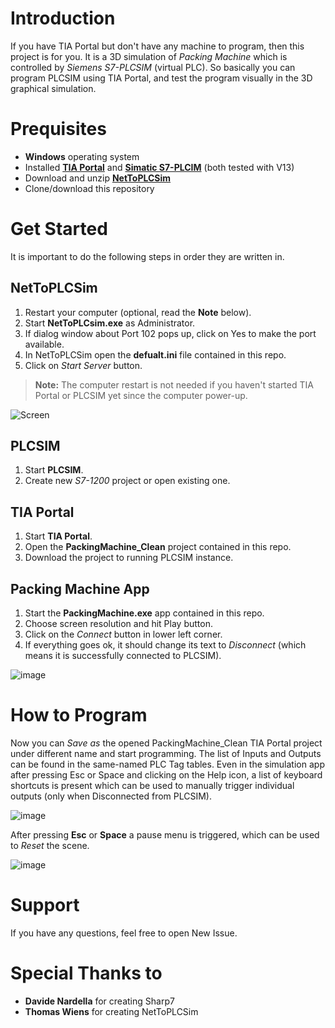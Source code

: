 # Introduction
If you have TIA Portal but don't have any machine to program, then this project is for you. It is a 3D simulation of *Packing Machine* which is controlled by *Siemens S7-PLCSIM* (virtual PLC). So basically you can program PLCSIM using TIA Portal, and test the program visually in the 3D graphical simulation.

# Prequisites
  - **Windows** operating system
  - Installed [**TIA Portal**](http://www.industry.siemens.com/topics/global/en/tia-portal/Pages/default.aspx) and [**Simatic S7-PLCIM**](http://w3.siemens.com/mcms/simatic-controller-software/en/step7/simatic-s7-plcsim/pages/default.aspx) (both tested with V13)
  - Download and unzip [**NetToPLCSim**](https://sourceforge.net/projects/nettoplcsim/files/latest/download)
  - Clone/download this repository

# Get Started
It is important to do the following steps in order they are written in.

## NetToPLCSim
1. Restart your computer (optional, read the **Note** below).
2. Start **NetToPLCsim.exe** as Administrator.
3. If dialog window about Port 102 pops up, click on Yes to make the port available.
4. In NetToPLCSim open the **defualt.ini** file contained in this repo.
5. Click on *Start Server* button.
>**Note:** The computer restart is not needed if you haven't started TIA Portal or PLCSIM yet since the computer power-up. 

![Screen](https://cloud.githubusercontent.com/assets/26493472/24073674/7a75d8ba-0bfb-11e7-92a4-8159509bccb8.png)

## PLCSIM
1. Start **PLCSIM**.
2. Create new *S7-1200* project or open existing one.

## TIA Portal
1. Start **TIA Portal**.
2. Open the **PackingMachine_Clean** project contained in this repo.
3. Download the project to running PLCSIM instance.

## Packing Machine App
1. Start the **PackingMachine.exe** app contained in this repo.
2. Choose screen resolution and hit Play button.
3. Click on the *Connect* button in lower left corner.
4. If everything goes ok, it should change its text to *Disconnect* (which means it is successfully connected to PLCSIM). 

![image](https://cloud.githubusercontent.com/assets/26493472/24073735/659e09c0-0bfc-11e7-9e04-e1699d42539d.png)

# How to Program
Now you can *Save as* the opened PackingMachine_Clean TIA Portal project under different name and start programming. The list of Inputs and Outputs can be found in the same-named PLC Tag tables. Even in the simulation app after pressing Esc or Space and clicking on the Help icon, a list of keyboard shortcuts is present which can be used to manually trigger individual outputs (only when Disconnected from PLCSIM).

![image](https://cloud.githubusercontent.com/assets/26493472/24073877/efb4adec-0bfe-11e7-858a-57cb9235afff.png)

After pressing **Esc** or **Space** a pause menu is triggered, which can be used to *Reset* the scene.

![image](https://cloud.githubusercontent.com/assets/26493472/24073817/0aae2f3e-0bfe-11e7-9476-10efcc76502c.png)

# Support
If you have any questions, feel free to open New Issue.

# Special Thanks to
* **Davide Nardella** for creating Sharp7
* **Thomas Wiens** for creating NetToPLCSim


